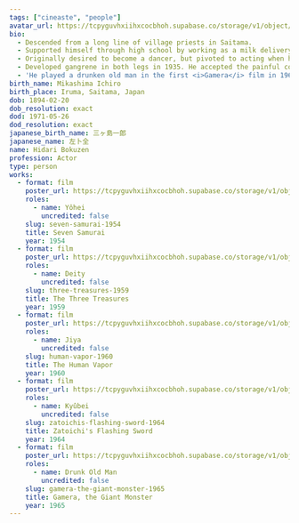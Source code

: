 ```yaml
---
tags: ["cineaste", "people"]
avatar_url: https://tcpyguvhxiihxcocbhoh.supabase.co/storage/v1/object/public/godzilla-cineaste-public/content/people/hidari-bokuzen/hidari-bokuzen.jpg
bio:
  - Descended from a long line of village priests in Saitama.
  - Supported himself through high school by working as a milk delivery boy, newspaper delivery boy, and construction worker.
  - Originally desired to become a dancer, but pivoted to acting when his local dancing troupe disbanded. He joined a theater company and toured China in 1926.
  - Developed gangrene in both legs in 1935. He accepted the painful condition rather than amputate his legs and risk his acting career. The condition contributed to his hunched posture and geriatric performances in later films. He required crutches for normal movement.
  - 'He played a drunken old man in the first <i>Gamera</i> film in 1965, which featured as an episode on <i>Mystery Science Theater 3000</i> in the 90s. His character''s impeccably delivered [dubbed] line, "It must have been one of those flying saucers I''ve heard so much about lately,", became a recurring joke on <i>MST3K</i>.'
birth_name: Mikashima Ichiro
birth_place: Iruma, Saitama, Japan
dob: 1894-02-20
dob_resolution: exact
dod: 1971-05-26
dod_resolution: exact
japanese_birth_name: 三ヶ島一郎
japanese_name: 左卜全
name: Hidari Bokuzen
profession: Actor
type: person
works:
  - format: film
    poster_url: https://tcpyguvhxiihxcocbhoh.supabase.co/storage/v1/object/public/godzilla-cineaste-public/content/films/seven-samurai-1954/posters/seven-samurai-1954.jpg
    roles:
      - name: Yôhei
        uncredited: false
    slug: seven-samurai-1954
    title: Seven Samurai
    year: 1954
  - format: film
    poster_url: https://tcpyguvhxiihxcocbhoh.supabase.co/storage/v1/object/public/godzilla-cineaste-public/content/films/three-treasures-1959/posters/birth-of-japan-1959.jpg
    roles:
      - name: Deity
        uncredited: false
    slug: three-treasures-1959
    title: The Three Treasures
    year: 1959
  - format: film
    poster_url: https://tcpyguvhxiihxcocbhoh.supabase.co/storage/v1/object/public/godzilla-cineaste-public/content/films/human-vapor-1960/posters/human-vapor-1960.jpg
    roles:
      - name: Jiya
        uncredited: false
    slug: human-vapor-1960
    title: The Human Vapor
    year: 1960
  - format: film
    poster_url: https://tcpyguvhxiihxcocbhoh.supabase.co/storage/v1/object/public/godzilla-cineaste-public/content/films/zatoichis-flashing-sword-1964/posters/zatoichis-flashing-sword-1964.jpg
    roles:
      - name: Kyûbei
        uncredited: false
    slug: zatoichis-flashing-sword-1964
    title: Zatoichi's Flashing Sword
    year: 1964
  - format: film
    poster_url: https://tcpyguvhxiihxcocbhoh.supabase.co/storage/v1/object/public/godzilla-cineaste-public/content/films/gamera-the-giant-monster-1965/posters/gamera-the-giant-monster-1965.jpg
    roles:
      - name: Drunk Old Man
        uncredited: false
    slug: gamera-the-giant-monster-1965
    title: Gamera, the Giant Monster
    year: 1965
---
```

